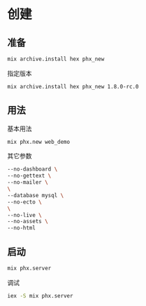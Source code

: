 # 创建

## 准备

```sh
mix archive.install hex phx_new
```

指定版本

```sh
mix archive.install hex phx_new 1.8.0-rc.0
```

## 用法

基本用法

```sh
mix phx.new web_demo
```

其它参数

```sh
--no-dashboard \
--no-gettext \
--no-mailer \
\
--database mysql \
--no-ecto \
\
--no-live \
--no-assets \
--no-html
```

## 启动

```sh
mix phx.server
```

调试

```sh
iex -S mix phx.server
```
